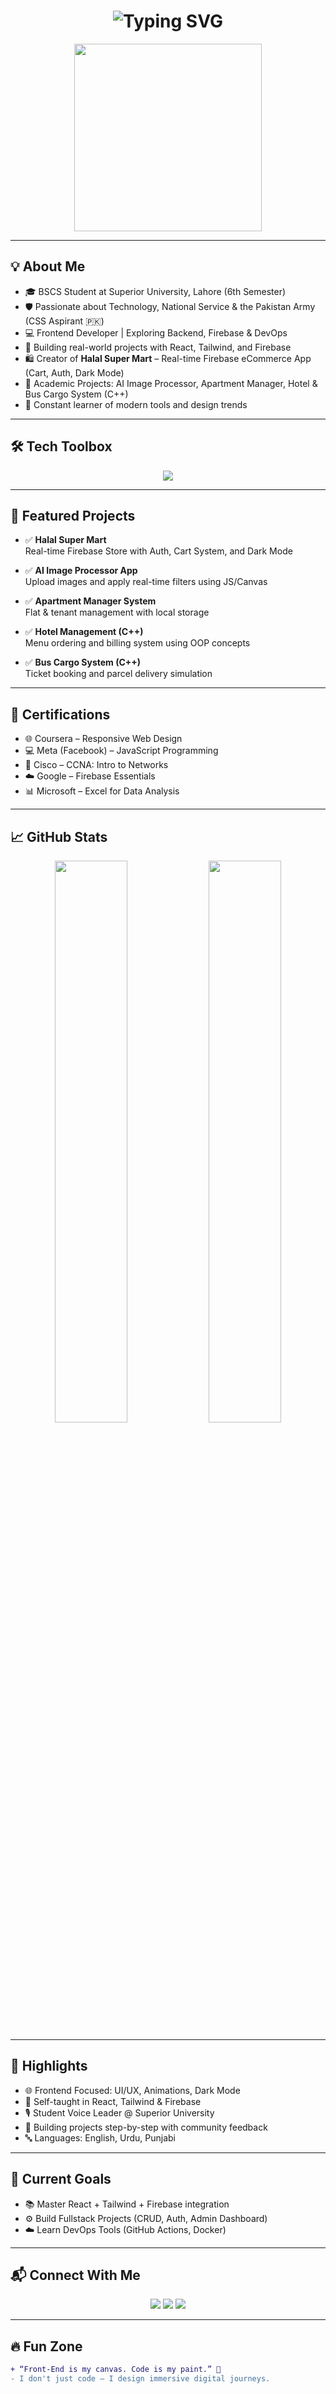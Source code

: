 <!-- README.md -->

<h1 align="center">
  <img src="https://readme-typing-svg.demolab.com?font=Fira+Code&weight=700&pause=1000&color=39FF14&background=00000000&center=true&vCenter=true&lines=Hi+there+%F0%9F%91%8B%2C+I'm+Muhammad+Shumail+Affan!;CS+Student+%7C+Frontend+Dev+%7C+React+%7C+Tailwind+%7C+Bootstrap;Builder+of+Digital+Worlds+%F0%9F%94%A5+Dream+Coder!" alt="Typing SVG" />
</h1>

<p align="center">
  <img src="https://media.giphy.com/media/qgQUggAC3Pfv687qPC/giphy.gif" width="300px" />
</p>

---

## 💡 About Me

- 🎓 BSCS Student at Superior University, Lahore (6th Semester)
- 🛡️ Passionate about Technology, National Service & the Pakistan Army (CSS Aspirant 🇵🇰)
- 💻 Frontend Developer | Exploring Backend, Firebase & DevOps
- 🔧 Building real-world projects with React, Tailwind, and Firebase
- 🛍️ Creator of **Halal Super Mart** – Real-time Firebase eCommerce App (Cart, Auth, Dark Mode)
- 🧪 Academic Projects: AI Image Processor, Apartment Manager, Hotel & Bus Cargo System (C++)
- 🧠 Constant learner of modern tools and design trends

---

## 🛠️ Tech Toolbox

<p align="center">
  <img src="https://skillicons.dev/icons?i=html,css,js,react,tailwind,bootstrap,firebase,git,github,cpp,vscode" />
</p>

---

## 🚀 Featured Projects

- ✅ **Halal Super Mart**  
  Real-time Firebase Store with Auth, Cart System, and Dark Mode

- ✅ **AI Image Processor App**  
  Upload images and apply real-time filters using JS/Canvas

- ✅ **Apartment Manager System**  
  Flat & tenant management with local storage

- ✅ **Hotel Management (C++)**  
  Menu ordering and billing system using OOP concepts

- ✅ **Bus Cargo System (C++)**  
  Ticket booking and parcel delivery simulation

---

## 📜 Certifications

- 🌐 Coursera – Responsive Web Design  
- 💻 Meta (Facebook) – JavaScript Programming  
- 🔐 Cisco – CCNA: Intro to Networks  
- ☁️ Google – Firebase Essentials  
- 📊 Microsoft – Excel for Data Analysis  

---

## 📈 GitHub Stats

<p align="center">
  <img src="https://github-readme-stats.vercel.app/api?username=shumailaffan&show_icons=true&theme=tokyonight&title_color=39FF14&text_color=39FF14&icon_color=39FF14&bg_color=000000" width="48%" />
  <img src="https://github-readme-stats.vercel.app/api/top-langs/?username=shumailaffan&layout=compact&theme=tokyonight&title_color=39FF14&text_color=39FF14&bg_color=000000" width="48%" />
</p>

---

## 🌟 Highlights

- 🌐 Frontend Focused: UI/UX, Animations, Dark Mode
- 🧠 Self-taught in React, Tailwind & Firebase
- 🎙️ Student Voice Leader @ Superior University
- 🧭 Building projects step-by-step with community feedback
- 🔤 Languages: English, Urdu, Punjabi

---

## 🎯 Current Goals

- 📚 Master React + Tailwind + Firebase integration
- ⚙️ Build Fullstack Projects (CRUD, Auth, Admin Dashboard)
- ☁️ Learn DevOps Tools (GitHub Actions, Docker)
  
---

## 📬 Connect With Me

<p align="center">
  <a href="mailto:shumailaffan005@gmail.com"><img src="https://img.shields.io/badge/Gmail-39FF14?style=for-the-badge&logo=gmail&logoColor=000000" /></a>
  <a href="https://linkedin.com/in/shumailaffan" target="_blank"><img src="https://img.shields.io/badge/LinkedIn-39FF14?style=for-the-badge&logo=linkedin&logoColor=000000" /></a>
  <a href="https://github.com/shumailaffan" target="_blank"><img src="https://img.shields.io/badge/GitHub-39FF14?style=for-the-badge&logo=github&logoColor=000000" /></a>
</p>

---

## 🔥 Fun Zone

```diff
+ “Front-End is my canvas. Code is my paint.” 🎨
- I don't just code — I design immersive digital journeys.
